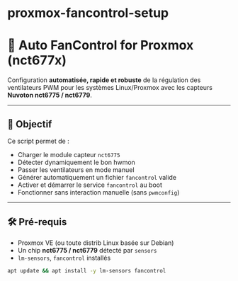 # proxmox-fancontrol-setup

# 🧊 Auto FanControl for Proxmox (nct677x)

Configuration **automatisée, rapide et robuste** de la régulation des ventilateurs PWM pour les systèmes Linux/Proxmox avec les capteurs **Nuvoton nct6775 / nct6779**.

---

## 🚀 Objectif

Ce script permet de :
- Charger le module capteur `nct6775`
- Détecter dynamiquement le bon hwmon
- Passer les ventilateurs en mode manuel
- Générer automatiquement un fichier `fancontrol` valide
- Activer et démarrer le service `fancontrol` au boot
- Fonctionner sans interaction manuelle (sans `pwmconfig`)

---

## 🛠️ Pré-requis

- Proxmox VE (ou toute distrib Linux basée sur Debian)
- Un chip **nct6775 / nct6779** détecté par `sensors`
- `lm-sensors`, `fancontrol` installés

```bash
apt update && apt install -y lm-sensors fancontrol
